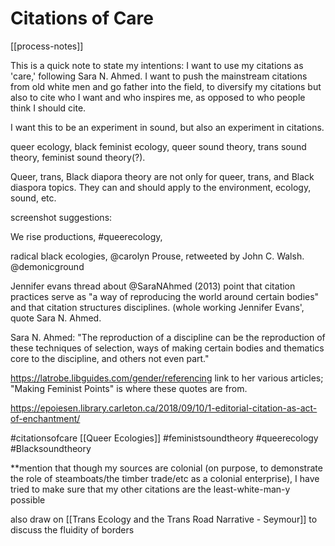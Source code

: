 # Citations of Care

[[process-notes]]

This is a quick note to state my intentions: I want to use my citations as 'care,' following Sara N. Ahmed. I want to push the mainstream citations from old white men and go father into the field, to diversify my citations but also to cite who I want and who inspires me, as opposed to who people think I should cite.

I want this to be an experiment in sound, but also an experiment in citations.

queer ecology, black feminist ecology, queer sound theory, trans sound theory, feminist sound theory(?).

Queer, trans, Black diapora theory are not only for queer, trans, and Black diaspora topics. They can and should apply to the environment, ecology, sound, etc.

screenshot suggestions:

We rise productions, #queerecology,

radical black ecologies, @carolyn Prouse, retweeted by John C. Walsh. @demonicground

Jennifer evans thread about @SaraNAhmed (2013) point that citation practices serve as "a way of reproducing the world around certain bodies" and that citation structures disciplines. (whole working Jennifer Evans', quote Sara N. Ahmed.

 Sara N. Ahmed: "The reproduction of a discipline can be the reproduction of these techniques of selection, ways of making certain bodies and thematics core to the discipline, and others not even part."

 https://latrobe.libguides.com/gender/referencing link to her various articles; "Making Feminist Points" is where these quotes are from.

https://epoiesen.library.carleton.ca/2018/09/10/1-editorial-citation-as-act-of-enchantment/

#citationsofcare [[Queer Ecologies]] #feministsoundtheory #queerecology #Blacksoundtheory

**mention that though my sources are colonial (on purpose, to demonstrate the role of steamboats/the timber trade/etc as a colonial enterprise), I have tried to make sure that my other citations are the least-white-man-y possible

also draw on [[Trans Ecology and the Trans Road Narrative - Seymour]] to discuss the fluidity of borders